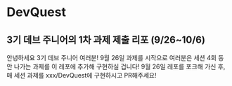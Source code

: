 # DevQuest
## 3기 데브 주니어의 1차 과제 제출 리포 (9/26~10/6)

안녕하세요 3기 데브 주니어 여러분! 9월 26일 과제를 시작으로 여러분은 세션 4회 동안 나가는 과제를 이 레포에 추가해 구현하실 겁니다!
9월 26일 레포를 포크해 가신 후, 매 세션 과제를 xxx/DevQuest에 구현하시고 PR해주세요!
